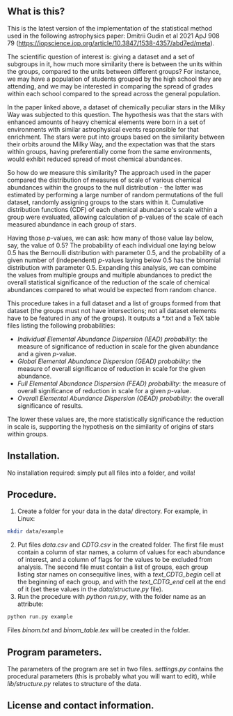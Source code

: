 ## What is this?
This is the latest version of the implementation of the statistical method used in the following astrophysics paper: Dmitrii Gudin et al 2021 ApJ 908 79 (https://iopscience.iop.org/article/10.3847/1538-4357/abd7ed/meta).

The scientific question of interest is: giving a dataset and a set of subgroups in it, how much more similarity there is between the units within the groups, compared to the units between different groups? For instance, we may have a population of students grouped by the high school they are attending, and we may be interested in comparing the spread of grades within each school compared to the spread across the general population.

In the paper linked above, a dataset of chemically peculiar stars in the Milky Way was subjected to this question. The hypothesis was that the stars with enhanced amounts of heavy chemical elements were born in a set of environments with similar astrophysical events responsible for that enrichment. The stars were put into groups based on the similarity between their orbits around the Milky Way, and the expectation was that the stars within groups, having preferentially come from the same environments, would exhibit reduced spread of most chemical abundances.

So how do we measure this similarity? The approach used in the paper compared the distribution of measures of scale of various chemical abundances within the groups to the null distribution - the latter was estimated by performing a large number of random permutations of the full dataset, randomly assigning groups to the stars within it. Cumulative distribution functions (CDF) of each chemical abundance's scale within a group were evaluated, allowing calculation of p-values of the scale of each measured abundance in each group of stars.

Having those $p$-values, we can ask: how many of those value lay below, say, the value of 0.5? The probability of each individual one laying below 0.5 has the Bernoulli distribution with parameter 0.5, and the probability of a given number of (independent) $p$-values laying below 0.5 has the binomial distribution with parameter 0.5. Expanding this analysis, we can combine the values from multiple groups and multiple abundances to predict the overall statistical significance of the reduction of the scale of chemical abundances compared to what would be expected from random chance.

This procedure takes in a full dataset and a list of groups formed from that dataset (the groups must not have intersections; not all dataset elements have to be featured in any of the groups). It outputs a \*.txt and a TeX table files listing the following probabilities:

* *Individual Elemental Abundance Dispersion (IEAD) probability*: the measure of significance of reduction in scale for the given abundance and a given $p$-value.
* *Global Elemental Abundance Dispersion (GEAD) probability*: the measure of overall significance of reduction in scale for the given abundance.
* *Full Elemental Abundance Dispersion (FEAD) probability*: the measure of overall significance of reduction in scale for a given $p$-value.
* *Overall Elemental Abundance Dispersion (OEAD) probability*: the overall significance of results.

The lower these values are, the more statistically significance the reduction in scale is, supporting the hypothesis on the similarity of origins of stars within groups.


## Installation.
No installation required: simply put all files into a folder, and voila!


## Procedure.
1. Create a folder for your data in the data/ directory. For example, in Linux:
```bash
mkdir data/example
```
2. Put files *data.csv* and *CDTG.csv* in the created folder. The first file must contain a column of star names, a column of values for each abundance of interest, and a column of flags for the values to be excluded from analysis. The second file must contain a list of groups, each group listing star names on consequitive lines, with a *text_CDTG_begin* cell at the beginning of each group, and with the *text_CDTG_end* cell at the end of it (set these values in the *data/structure.py* file).
3. Run the procedure with *python run.py*, with the folder name as an attribute:
```python
python run.py example
```
Files *binom.txt* and *binom_table.tex* will be created in the folder.


## Program parameters.
The parameters of the program are set in two files. *settings.py* contains the procedural parameters (this is probably what you will want to edit), while *lib/structure.py* relates to structure of the data.


## License and contact information.
